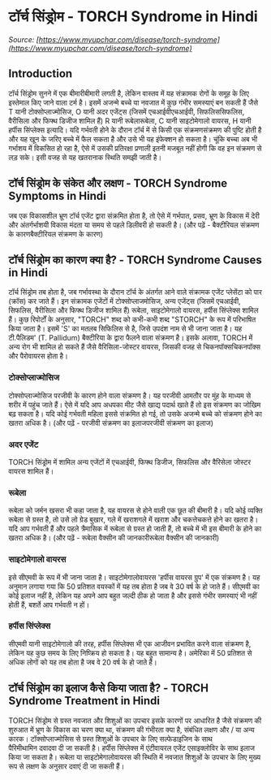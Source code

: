 # टॉर्च सिंड्रोम - TORCH Syndrome in Hindi
_Source: [https://www.myupchar.com/disease/torch-syndrome](https://www.myupchar.com/disease/torch-syndrome)_

## Introduction
टॉर्च सिंड्रोम सुनने में एक बीमारीबीमारी लगती है, लेकिन वास्तव में यह संक्रामक रोगों के समूह के लिए इस्तेमाल किए जाने वाला टर्म है। इसमें अजन्मे बच्चे या नवजात में कुछ गंभीर समस्याएं बन सकती हैं जैसे T यानी टोक्सोप्लाज्मोसिज, O यानी अदर एजेंट्स (जिसमें एचआईवीएचआईवी, सिफलिससिफलिस, वैरीसिला और फिफ्थ डिजीज शामिल हैं) R यानी रूबेलारूबेला, C यानी साइटोमेगालो वायरस, H यानी हर्पीस सिंप्लेक्स इत्यादि।
यदि गर्भवती होने के दौरान टॉर्च में से किसी एक संक्रमणसंक्रमण की पुष्टि होती है और यह खून के जरिए बच्चे में फैल सकता है और उसे भी यह इंफेक्शन हो सकता है। चूंकि बच्चा अब भी गर्भाशय में विकसित हो रहा है, ऐसे में उसकी प्रतिरक्षा प्रणाली इतनी मजबूत नहीं होगी कि वह इन संक्रमण से लड़ सके। इसी वजह से यह खतरानाक स्थिति समझी जाती है।

## टॉर्च सिंड्रोम के संकेत और लक्षण - TORCH Syndrome Symptoms in Hindi
जब एक विकासशील भ्रूण टॉर्च एजेंट द्वारा संक्रमित होता है, तो ऐसे में गर्भपात, प्रसव, भ्रूण के विकास में देरी और अंतर्गर्भाशयी विकास मंदता या समय से पहले डिलीवरी हो सकती है।
(और पढ़ें - बैक्टीरियल संक्रमण के कारणबैक्टीरियल संक्रमण के कारण)

## टॉर्च सिंड्रोम का कारण क्या है? - TORCH Syndrome Causes in Hindi
टॉर्च सिंड्रोम तब होता है, जब गर्भावस्था के दौरान टॉर्च के अंतर्गत आने वाले संक्रामक एजेंट प्लेसेंटा को पार (क्रॉस) कर जाते हैं। इन संक्रामक एजेंटों में टोक्सोप्लाजमोसिज, अन्य एजेंट्स (जिसमें एचआईवी, सिफलिस, वैरीसिला और फिफ्थ डिजीज शामिल हैं) रूबेला, साइटोमेगालो वायरस, हर्पीस सिंप्लेक्स शामिल हैं।
कुछ रिपोर्टों के अनुसार, "TORCH" शब्द को कभी-कभी शब्द "STORCH" के रूप में परिभाषित किया जाता है। इसमें 'S' का मतलब सिफिलिस से है, जिसे उपदंश नाम से भी जाना जाता है। यह टी.पैलिडम' (T. Pallidum) बैक्टीरिया के द्वारा फैलने वाला संक्रमण है। इसके अलावा, TORCH में अन्य रोग भी शामिल हो सकते हैं जैसे वैरिसिला-जोस्टर वायरस, जिसकी वजह से चिकनपॉक्सचिकनपॉक्स और पैरोवायरस होता है।
### टोक्सोप्लाज्मोसिज
टोक्सोप्लाज्मोसिज परजीवी के कारण होने वाला संक्रमण है। यह परजीवी आमतौर पर मुंह के माध्यम से शरीर में पहुंच जाते हैं। ऐसे में यदि आप अधपका मीट जैसे खाद्य पदार्थ खाते हैं तो इस संक्रमण का जोखिम बढ़ सकता है। यदि कोई गर्भवती महिला इससे संक्रमित हो गई, तो उसके अजन्मे बच्चे को संक्रमण होने का खतरा अधिक है।
(और पढ़ें - परजीवी संक्रमण का इलाजपरजीवी संक्रमण का इलाज)
### अदर एजेंट
TORCH सिंड्रोम में शामिल अन्य एजेंटों में एचआईवी, फिफ्थ डिजीज, सिफलिस और वैरिसेला जोस्टर वायरस शामिल हैं।
### रूबेला
रूबेला को जर्मन खसरा भी कहा जाता है, यह वायरस से होने वाली एक छूत की बीमारी है। यदि कोई व्यक्ति रूबेला से ग्रस्त है, तो उसे लो ग्रेड बुखार, गले में खराशगले में खराश और चकत्तेचकत्ते होने का खतरा है। यदि आप गर्भवती हैं और पहले त्रैमासिक में रूबेला से ग्रस्त हो जाती हैं, तो बच्चे में भी इस बीमारी के होने का खतरा अधिक है।
(और पढ़ें - रूबेला वैक्सीन की जानकारीरूबेला वैक्सीन की जानकारी)
### साइटोमेगालो वायरस
इसे सीएमवी के रूप में भी जाना जाता है। साइटोमेगालोवायरस 'हर्पीस वायरस ग्रुप' में एक संक्रमण है। यह अनुमान लगाया गया कि 50 प्रतिशत वयस्कों में यह तब होता है जब वे 30 वर्ष के हो जाते हैं। सीएमवी का कोई इलाज नहीं है, लेकिन यह अपने आप बहुत जल्दी ठीक हो जाता है और इससे गंभीर समस्याएं भी नहीं होती हैं, बशर्ते आप गर्भवती न हों।
### हर्पीस सिंप्लेक्स
सीएमवी यानी साइटोमेगालो की तरह, हर्पीस सिंप्लेक्स भी एक आजीवन प्रभावित करने वाला संक्रमण है, लेकिन यह कुछ समय के लिए निष्क्रिय हो सकता है। यह बहुत सामान्य है। अमेरिका में 50 प्रतिशत से अधिक लोगों को यह तब होता है जब वे 20 वर्ष के हो जाते हैं।

## टॉर्च सिंड्रोम का इलाज कैसे किया जाता है? - TORCH Syndrome Treatment in Hindi
TORCH सिंड्रोम से ग्रस्त नवजात और शिशुओं का उपचार इसके कारणों पर आधारित है जैसे संक्रमण की शुरुआत में भ्रूण के विकास का चरण क्या था, संक्रमण की गंभीरता क्या है, संबंधित लक्षण और / या अन्य कारक।
टॉक्सोप्लाज्मोसिस से ग्रस्त शिशुओं के उपचार के लिए सल्फेडाइजिन के साथ पैरिमीथामिन दवादवा दी जा सकती है। हर्पीस सिंप्लेक्स में एंटीवायरल एजेंट एसाइक्लोविर के साथ इलाज किया जा सकता है। रूबेला या साइटोमेगालोवायरस की स्थिति में नवजात शिशुओं के उपचार के लिए मुख्य रूप से लक्षण के अनुसार दवाएं दी जा सकती हैं।

